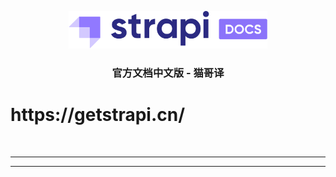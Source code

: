 <p align="center">
  <a href="https://strapi.io">
    <img src="./images/logo.png" width="318px" alt="Strapi logo" />
  </a>
</p>
<h3 align="center">官方文档中文版 - 猫哥译</h3>
<p align="center">
<h1>https://getstrapi.cn/</h1>
</p>
<br />

---

---
